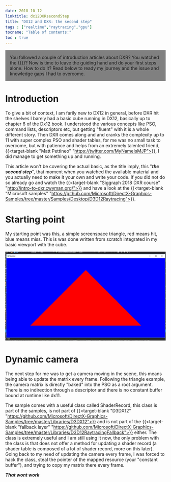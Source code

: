 ```yaml
---
date: 2018-10-12
linktitle: dx12DXRsecondStep
title: "DX12 and DXR: the second step"
tags : ["realtime","raytracing","gpu"]
tocname: "Table of contents:"
toc : true
---
```


<p style="background:gray;padding: 1em;">
You followed a couple of introduction articles about DXR? You watched the 
{{<target-blank "Siggraph 2018 DXR course" "http://intro-to-dxr.cwyman.org/">}}? Now is time to leave the guiding 
hand and do your first steps alone. How to do it? Read below to ready my journey and the issue 
and knowledge gaps I had to overcome.
</p>


# Introduction
To give a bit of context, I am farily new to DX12 in general, before DXR hit the shelves I barely had a basic cube
running in DX12, basically up to chapter 6 of the Dx12 book. I understood the various concepts like PSO, command lists, descriptors etc, but getting "fluent" with it
is a whole different story.
Then DXR comes along and  and cranks the complexity up to 11 with super complex PSO and shader tables, 
for me was no small task to overcome, but with patience and helps from an extremely talented friend, 
{{<target-blank "Matt Pettineo" "https://twitter.com/MyNameIsMJP">}},
I did manage to get something up and running.

This article won't be covering the actual basic, as the title imply, this "***the second step***", that moment when you
watched the available material and you actually need to make it your own and write your code. If you did not do so already 
go and watch the 
{{<target-blank "Siggraph 2018 DXR course" "http://intro-to-dxr.cwyman.org/">}}
and have a look at the 
{{<target-blank "Microsoft samples" "https://github.com/Microsoft/DirectX-Graphics-Samples/tree/master/Samples/Desktop/D3D12Raytracing">}}.

# Starting point
My starting point was this, a simple screenspace triangle, red means hit, blue means miss. This is was done
written from scratch integrated in my basic viewport with the cube.

![msvc](../images/05_dx12_second_steps/tr.jpg)


# Dynamic camera
The next step for me was to get a camera moving in the scene, this means being able to update the matrix
every frame. Following the triangle example, the camera matrix is directly "baked" into the PSO as a 
root argument. There is no indirection through a descriptor and there is no constant buffer bound at runtime
like dx11.

The sample comes with a useful class called ShaderRecord, this class is part of the samples, is not part
of 
{{<target-blank "D3DX12" "https://github.com/Microsoft/DirectX-Graphics-Samples/tree/master/Libraries/D3DX12">}}
and is not part of the 
{{<target-blank "fallback layer" "https://github.com/Microsoft/DirectX-Graphics-Samples/tree/master/Libraries/D3D12RaytracingFallback">}} either.
The class is extremely useful and I am still using it now, the only problem with the class is that does not offer a 
method for updating a shader record (a shader table is composed of a lot of shader record, more on this later).
Going back to my need of updating the camera every frame, I was forced to hack the class, steal the pointer of the
mapped resource (your "constant buffer"), and trying to copy my matrix there every frame.

***That wont work***









